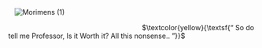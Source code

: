 ㅤ![Morimens (1)](https://github.com/user-attachments/assets/f8be5e87-b94a-4edf-9404-9449388ccb1c)



   
    
   
    
    
$\textcolor{yellow}{\textsf{“ So do tell me Professor, Is it Worth it? All this nonsense.. ”}}$
